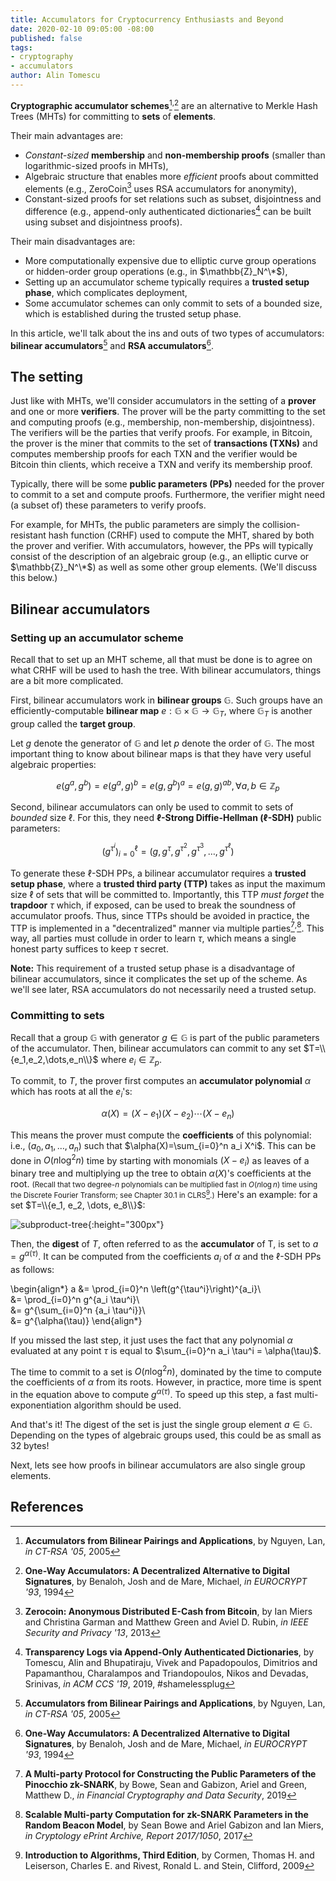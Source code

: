 ```yaml
---
title: Accumulators for Cryptocurrency Enthusiasts and Beyond
date: 2020-02-10 09:05:00 -08:00
published: false
tags:
- cryptography
- accumulators
author: Alin Tomescu
---
```


**Cryptographic accumulator schemes**[^Nguyen05]<sup>,</sup>[^Bd93] are an alternative to Merkle Hash Trees (MHTs) for committing to **sets** of **elements**.
<!-- TODO: ref MHT -->
Their main advantages are:

 - *Constant-sized* **membership** and **non-membership proofs** (smaller than logarithmic-sized proofs in MHTs),
 - Algebraic structure that enables more *efficient* proofs about committed elements (e.g., ZeroCoin[^MGGR13] uses RSA accumulators for anonymity),
 - Constant-sized proofs for set relations such as subset, disjointness and difference (e.g., append-only authenticated dictionaries[^TBPplus19] can be built using subset and disjointness proofs).

Their main disadvantages are:

 - More computationally expensive due to elliptic curve group operations or hidden-order group operations (e.g., in $\mathbb{Z}_N^\*$),
 - Setting up an accumulator scheme typically requires a **trusted setup phase**, which complicates deployment,
 - Some accumulator schemes can only commit to sets of a bounded size, which is established during the trusted setup phase.

In this article, we'll talk about the ins and outs of two types of accumulators: **bilinear accumulators**[^Nguyen05] and **RSA accumulators**[^Bd93].

## The setting

Just like with MHTs, we'll consider accumulators in the setting of a **prover** and one or more **verifiers**.
The prover will be the party committing to the set and computing proofs (e.g., membership, non-membership, disjointness).
The verifiers will be the parties that verify proofs.
For example, in Bitcoin, the prover is the miner that commits to the set of **transactions (TXNs)** and computes membership proofs for each TXN and the verifier would be Bitcoin thin clients, which receive a TXN and verify its membership proof.

Typically, there will be some **public parameters (PPs)** needed for the prover to commit to a set and compute proofs.
Furthermore, the verifier might need (a subset of) these parameters to verify proofs.

For example, for MHTs, the public parameters are simply the collision-resistant hash function (CRHF) used to compute the MHT, shared by both the prover and verifier.
With accumulators, however, the PPs will typically consist of the description of an algebraic group (e.g., an elliptic curve or $\mathbb{Z}_N^\*$) as well as some other group elements.
(We'll discuss this below.)

## Bilinear accumulators

### Setting up an accumulator scheme

Recall that to set up an MHT scheme, all that must be done is to agree on what CRHF will be used to hash the tree.
With bilinear accumulators, things are a bit more complicated.

First, bilinear accumulators work in **bilinear groups** $\mathbb{G}$.
Such groups have an efficiently-computable **bilinear map** $e : \mathbb{G}\times\mathbb{G}\rightarrow\mathbb{G}_T$, where $\mathbb{G}_T$ is another group called the **target group**.
<!-- TODO: note about pairing type -->
Let $g$ denote the generator of $\mathbb{G}$ and let $p$ denote the order of $\mathbb{G}$.
The most important thing to know about bilinear maps is that they have very useful algebraic properties:

$$e(g^a,g^b)=e(g^a,g)^b=e(g,g^b)^a=e(g,g)^{ab}, \forall a,b\in \mathbb{Z}_p$$

Second, bilinear accumulators can only be used to commit to sets of _bounded_ size $\ell$.
For this, they need **$\ell$-Strong Diffie-Hellman ($\ell$-SDH)** public parameters:

$$\left(g^{\tau^i}\right)_{i=0}^{\ell} = (g, g^\tau, g^{\tau^2}, g^{\tau^3},\dots,g^{\tau^\ell})$$

To generate these $\ell$-SDH PPs, a bilinear accumulator requires a **trusted setup phase**, where a **trusted third party (TTP)** takes as input the maximum size $\ell$ of sets that will be committed to.
Importantly, this TTP *must forget* the **trapdoor** $\tau$ which, if exposed, can be used to break the soundness of accumulator proofs.
Thus, since TTPs should be avoided in practice, the TTP is implemented in a "decentralized" manner via multiple parties[^BGG18]<sup>,</sup>[^BGM17].
This way, all parties must collude in order to learn $\tau$, which means a single honest party suffices to keep $\tau$ secret.

**Note:** This requirement of a trusted setup phase is a disadvantage of bilinear accumulators, since it complicates the set up of the scheme.
As we'll see later, RSA accumulators do not necessarily need a trusted setup.

### Committing to sets

Recall that a group $\mathbb{G}$ with generator $g\in \mathbb{G}$ is part of the public parameters of the accumulator.
Then, bilinear accumulators can commit to any set $T=\\{e_1,e_2,\dots,e_n\\}$ where $e_i \in \mathbb{Z}_p$.

To commit, to $T$, the prover first computes an **accumulator polynomial** $\alpha$ which has roots at all the $e_i$'s:

$$\alpha(X) = (X-e_1)(X-e_2)\cdots(X-e_n)$$

This means the prover must compute the **coefficients** of this polynomial: i.e., $(a_0, a_1, \dots, a_n)$ such that $\alpha(X)=\sum_{i=0}^n a_i X^i$.
This can be done in $O(n\log^2{n})$ time by starting with monomials $(X-e_i)$ as leaves of a binary tree and multiplying up the tree to obtain $\alpha(X)$'s coefficients at the root.
<small>(Recall that two degree-$n$ polynomials can be multiplied fast in $O(n\log{n})$ time using the Discrete Fourier Transform; see Chapter 30.1 in CLRS[^CLRS09].)</small>
Here's an example: for a set $T=\\{e_1, e_2, \dots, e_8\\}$:

![subproduct-tree](/uploads/accumulator-subproduct-tree.png){:height="300px"}

Then, the **digest** of $T$, often referred to as the **accumulator** of T, is set to $a=g^{\alpha(\tau)}$.
It can be computed from the coefficients $a_i$ of $\alpha$ and the $\ell$-SDH PPs as follows:

\begin{align\*}
    a &= \prod_{i=0}^n \left(g^{\tau^i}\right)^{a_i}\\\
      &= \prod_{i=0}^n g^{a_i \tau^i}\\\
      &= g^{\sum_{i=0}^n {a_i \tau^i}}\\\
      &= g^{\alpha(\tau)}
\end{align\*}

If you missed the last step, it just uses the fact that any polynomial $\alpha$ evaluated at any point $\tau$ is equal to $\sum_{i=0}^n a_i \tau^i = \alpha(\tau)$.

The time to commit to a set is $O(n\log^2{n})$, dominated by the time to compute the coefficients of $\alpha$ from its roots.
However, in practice, more time is spent in the equation above to compute $g^{\alpha(\tau)}$.
To speed up this step, a fast multi-exponentiation algorithm should be used. <!-- TODO: cite -->

And that's it! The digest of the set is just the single group element $a\in \mathbb{G}$.
Depending on the types of algebraic groups used, this could be as small as 32 bytes! 

Next, lets see how proofs in bilinear accumulators are also single group elements.

## References

[^Bd93]: **One-Way Accumulators: A Decentralized Alternative to Digital Signatures**, by Benaloh, Josh and de Mare, Michael, *in EUROCRYPT '93*, 1994
[^Nguyen05]: **Accumulators from Bilinear Pairings and Applications**, by Nguyen, Lan, *in CT-RSA '05*, 2005
[^MGGR13]: **Zerocoin: Anonymous Distributed E-Cash from Bitcoin**, by Ian Miers and Christina Garman and Matthew Green and Aviel D. Rubin, *in IEEE Security and Privacy '13*, 2013
[^TBPplus19]: **Transparency Logs via Append-Only Authenticated Dictionaries**, by Tomescu, Alin and Bhupatiraju, Vivek and Papadopoulos, Dimitrios and Papamanthou, Charalampos and Triandopoulos, Nikos and Devadas, Srinivas, *in ACM CCS '19*, 2019, #shamelessplug
[^BGG18]: **A Multi-party Protocol for Constructing the Public Parameters of the Pinocchio zk-SNARK**, by Bowe, Sean and Gabizon, Ariel and Green, Matthew D., *in Financial Cryptography and Data Security*, 2019
[^BGM17]: **Scalable Multi-party Computation for zk-SNARK Parameters in the Random Beacon Model**, by Sean Bowe and Ariel Gabizon and Ian Miers, *in Cryptology ePrint Archive, Report 2017/1050*, 2017
[^CLRS09]: **Introduction to Algorithms, Third Edition**, by Cormen, Thomas H. and Leiserson, Charles E. and Rivest, Ronald L. and Stein, Clifford, 2009
